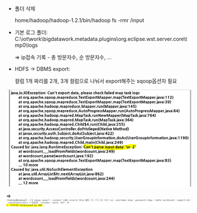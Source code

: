 - 폴더 삭제

  home/hadoop/hadoop-1.2.1/bin/hadoop fs -rmr /input



- 기본 로그 폴더: C:\iot\work\bigdatawork\.metadata\.plugins\org.eclipse.wst.server.core\tmp0\logs

  => ip접속 기록 - 총 방문자수, 순 방문자수, ...



- HDFS -> DBMS export:

  컬럼 1개 짜리를 2개, 3개 컬럼으로 나눠서 export해주는 sqoop옵션자 필요

![image-20200313095517856](images/image-20200313095517856.png)

=> ![image-20200313095831508](images/image-20200313095831508.png)